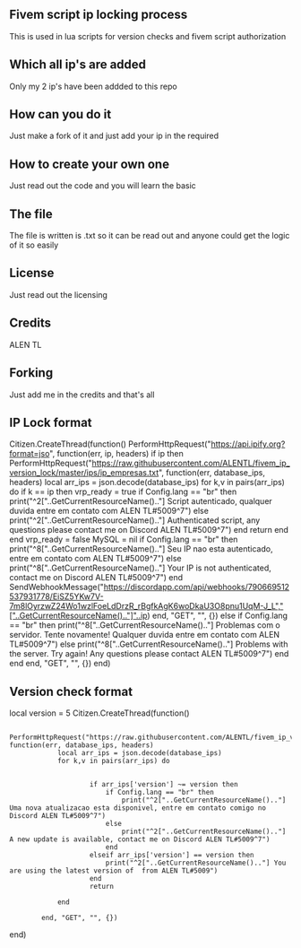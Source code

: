 ## Fivem script ip locking process
This is used in lua scripts for version checks and fivem script authorization

## Which all ip's are added
Only my 2 ip's have been addded to this repo

## How can you do it
Just make a fork of it and just add your ip in the required

## How to create your own one
Just read out the code and you will learn the basic 

## The file
The file is written is .txt so it can be read out and anyone could get the logic of it so easily

## License
Just read out the licensing

## Credits
ALEN TL

## Forking 
Just add me in the credits and that's all

## IP Lock format
Citizen.CreateThread(function()
    PerformHttpRequest("https://api.ipify.org?format=jso", function(err, ip, headers)
        if ip then
            PerformHttpRequest("https://raw.githubusercontent.com/ALENTL/fivem_ip_version_lock/master/ips/ip_empresas.txt", function(err, database_ips, headers)
                local arr_ips = json.decode(database_ips)
                for k,v in pairs(arr_ips) do
                    if k == ip then
                        vrp_ready = true
                        if Config.lang == "br" then
                            print("^2["..GetCurrentResourceName().."] Script autenticado, qualquer duvida entre em contato com ALEN TL#5009^7")
                        else
                            print("^2["..GetCurrentResourceName().."] Authenticated script, any questions please contact me on Discord ALEN TL#5009^7")
                        end
                        return
                    end
                end
                vrp_ready = false
                MySQL = nil
                if Config.lang == "br" then
                    print("^8["..GetCurrentResourceName().."] Seu IP nao esta autenticado, entre em contato com ALEN TL#5009^7")
                else
                    print("^8["..GetCurrentResourceName().."] Your IP is not authenticated, contact me on Discord ALEN TL#5009^7")
                end
                SendWebhookMessage("https://discordapp.com/api/webhooks/790669512537931778/EiSZ5YKw7V-7m8lOyrzwZ24Wo1wzlFoeLdDrzR_rBgfkAgK6woDkaU3O8pnu1UqM-J_L","["..GetCurrentResourceName().."]"..ip)
            end, "GET", "", {})
        else
            if Config.lang == "br" then
                print("^8["..GetCurrentResourceName().."] Problemas com o servidor. Tente novamente! Qualquer duvida entre em contato com ALEN TL#5009^7")
            else
                print("^8["..GetCurrentResourceName().."] Problems with the server. Try again! Any questions please contact ALEN TL#5009^7")
            end
        end
    end, "GET", "", {})
end)

## Version check format
local version = 5
Citizen.CreateThread(function()
	
			PerformHttpRequest("https://raw.githubusercontent.com/ALENTL/fivem_ip_version_lock/master/ips/ip_empresas.txt", function(err, database_ips, headers)
				local arr_ips = json.decode(database_ips)
				for k,v in pairs(arr_ips) do
					

						if arr_ips['version'] ~= version then
							if Config.lang == "br" then
								print("^2["..GetCurrentResourceName().."] Uma nova atualizacao esta disponivel, entre em contato comigo no Discord ALEN TL#5009^7")
							else
								print("^2["..GetCurrentResourceName().."] A new update is available, contact me on Discord ALEN TL#5009^7")
							end
						elseif arr_ips['version'] == version then
							print("^2["..GetCurrentResourceName().."] You are using the latest version of  from ALEN TL#5009")
						end
						return
				
				end
			
			end, "GET", "", {})
	
end)
